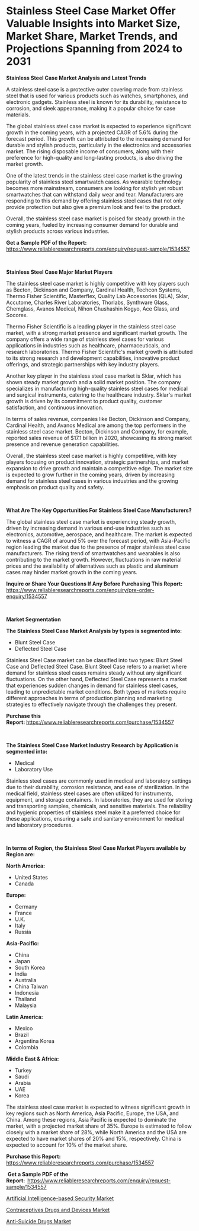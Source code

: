<p><h1>Stainless Steel Case Market Offer Valuable Insights into Market Size, Market Share, Market Trends, and Projections Spanning from 2024 to 2031</h1></p><p><strong>Stainless Steel Case Market Analysis and Latest Trends</strong></p>
<p><p>A stainless steel case is a protective outer covering made from stainless steel that is used for various products such as watches, smartphones, and electronic gadgets. Stainless steel is known for its durability, resistance to corrosion, and sleek appearance, making it a popular choice for case materials.</p><p>The global stainless steel case market is expected to experience significant growth in the coming years, with a projected CAGR of 5.6% during the forecast period. This growth can be attributed to the increasing demand for durable and stylish products, particularly in the electronics and accessories market. The rising disposable income of consumers, along with their preference for high-quality and long-lasting products, is also driving the market growth.</p><p>One of the latest trends in the stainless steel case market is the growing popularity of stainless steel smartwatch cases. As wearable technology becomes more mainstream, consumers are looking for stylish yet robust smartwatches that can withstand daily wear and tear. Manufacturers are responding to this demand by offering stainless steel cases that not only provide protection but also give a premium look and feel to the product.</p><p>Overall, the stainless steel case market is poised for steady growth in the coming years, fueled by increasing consumer demand for durable and stylish products across various industries.</p></p>
<p><strong>Get a Sample PDF of the Report:&nbsp;</strong> <a href="https://www.reliableresearchreports.com/enquiry/request-sample/1534557">https://www.reliableresearchreports.com/enquiry/request-sample/1534557</a></p>
<p>&nbsp;</p>
<p><strong>Stainless Steel Case Major Market Players</strong></p>
<p><p>The stainless steel case market is highly competitive with key players such as Becton, Dickinson and Company, Cardinal Health, Techcon Systems, Thermo Fisher Scientific, Masterflex, Quality Lab Accessories (QLA), Sklar, Accutome, Charles River Laboratories, Thorlabs, Synthware Glass, Chemglass, Avanos Medical, Nihon Chushashin Kogyo, Ace Glass, and Socorex.</p><p>Thermo Fisher Scientific is a leading player in the stainless steel case market, with a strong market presence and significant market growth. The company offers a wide range of stainless steel cases for various applications in industries such as healthcare, pharmaceuticals, and research laboratories. Thermo Fisher Scientific's market growth is attributed to its strong research and development capabilities, innovative product offerings, and strategic partnerships with key industry players.</p><p>Another key player in the stainless steel case market is Sklar, which has shown steady market growth and a solid market position. The company specializes in manufacturing high-quality stainless steel cases for medical and surgical instruments, catering to the healthcare industry. Sklar's market growth is driven by its commitment to product quality, customer satisfaction, and continuous innovation.</p><p>In terms of sales revenue, companies like Becton, Dickinson and Company, Cardinal Health, and Avanos Medical are among the top performers in the stainless steel case market. Becton, Dickinson and Company, for example, reported sales revenue of $17.1 billion in 2020, showcasing its strong market presence and revenue generation capabilities.</p><p>Overall, the stainless steel case market is highly competitive, with key players focusing on product innovation, strategic partnerships, and market expansion to drive growth and maintain a competitive edge. The market size is expected to grow further in the coming years, driven by increasing demand for stainless steel cases in various industries and the growing emphasis on product quality and safety.</p></p>
<p>&nbsp;</p>
<p><strong>What Are The Key Opportunities For Stainless Steel Case Manufacturers?</strong></p>
<p><p>The global stainless steel case market is experiencing steady growth, driven by increasing demand in various end-use industries such as electronics, automotive, aerospace, and healthcare. The market is expected to witness a CAGR of around 5% over the forecast period, with Asia-Pacific region leading the market due to the presence of major stainless steel case manufacturers. The rising trend of smartwatches and wearables is also contributing to the market growth. However, fluctuations in raw material prices and the availability of alternatives such as plastic and aluminum cases may hinder market growth in the coming years.</p></p>
<p><strong>Inquire or Share Your Questions If Any Before Purchasing This Report:</strong> <a href="https://www.reliableresearchreports.com/enquiry/pre-order-enquiry/1534557">https://www.reliableresearchreports.com/enquiry/pre-order-enquiry/1534557</a></p>
<p>&nbsp;</p>
<p><strong>Market Segmentation</strong></p>
<p><strong>The Stainless Steel Case Market Analysis by types is segmented into:</strong></p>
<p><ul><li>Blunt Steel Case</li><li>Deflected Steel Case</li></ul></p>
<p><p>Stainless Steel Case market can be classified into two types: Blunt Steel Case and Deflected Steel Case. Blunt Steel Case refers to a market where demand for stainless steel cases remains steady without any significant fluctuations. On the other hand, Deflected Steel Case represents a market that experiences sudden changes in demand for stainless steel cases, leading to unpredictable market conditions. Both types of markets require different approaches in terms of production planning and marketing strategies to effectively navigate through the challenges they present.</p></p>
<p><strong>Purchase this Report:&nbsp;</strong><a href="https://www.reliableresearchreports.com/purchase/1534557">https://www.reliableresearchreports.com/purchase/1534557</a></p>
<p>&nbsp;</p>
<p><strong>The Stainless Steel Case Market Industry Research by Application is segmented into:</strong></p>
<p><ul><li>Medical</li><li>Laboratory Use</li></ul></p>
<p><p>Stainless steel cases are commonly used in medical and laboratory settings due to their durability, corrosion resistance, and ease of sterilization. In the medical field, stainless steel cases are often utilized for instruments, equipment, and storage containers. In laboratories, they are used for storing and transporting samples, chemicals, and sensitive materials. The reliability and hygienic properties of stainless steel make it a preferred choice for these applications, ensuring a safe and sanitary environment for medical and laboratory procedures.</p></p>
<p>&nbsp;</p>
<p><strong>In terms of Region, the Stainless Steel Case Market Players available by Region are:</strong></p>
<p>
    <p> <strong> North America: </strong>
        <ul>
            <li>United States</li>
            <li>Canada</li>
        </ul>
        </p> 
    <p> <strong> Europe: </strong>
        <ul>
            <li>Germany</li>
            <li>France</li>
            <li>U.K.</li>
            <li>Italy</li>
            <li>Russia</li>
        </ul>
        </p> 
    <p> <strong> Asia-Pacific: </strong>
        <ul>
            <li>China</li>
            <li>Japan</li>
            <li>South Korea</li>
            <li>India</li>
            <li>Australia</li>
            <li>China Taiwan</li>
            <li>Indonesia</li>
            <li>Thailand</li>
            <li>Malaysia</li>
        </ul>
        </p> 
    <p> <strong> Latin America: </strong>
        <ul>
            <li>Mexico</li>
            <li>Brazil</li>
            <li>Argentina Korea</li>
            <li>Colombia</li>
        </ul>
        </p> 
    <p> <strong> Middle East & Africa: </strong>
        <ul>
            <li>Turkey</li>
            <li>Saudi</li>
            <li>Arabia</li>
            <li>UAE</li>
            <li>Korea</li>
        </ul>
    </p>
    </p>
<p><p>The stainless steel case market is expected to witness significant growth in key regions such as North America, Asia Pacific, Europe, the USA, and China. Among these regions, Asia Pacific is expected to dominate the market, with a projected market share of 35%. Europe is estimated to follow closely with a market share of 28%, while North America and the USA are expected to have market shares of 20% and 15%, respectively. China is expected to account for 10% of the market share.</p></p>
<p><strong>Purchase this Report: </strong><a href="https://www.reliableresearchreports.com/purchase/1534557">https://www.reliableresearchreports.com/purchase/1534557</a></p>
<p>&nbsp;<strong>Get a Sample PDF of the Report:&nbsp;&nbsp;</strong><a href="https://www.reliableresearchreports.com/enquiry/request-sample/1534557">https://www.reliableresearchreports.com/enquiry/request-sample/1534557</a></p>
<p><strong></strong></p>
<p><p><a href="https://view.publitas.com/reportprime-1/artificial-intelligence-based-security-market-size-and-growth-market-segmentation-regional-and-country-breakdowns-and-market-trends-for-period-from-2023-2030/">Artificial Intelligence-based Security Market</a></p><p><a href="https://view.publitas.com/reportprime-1/contraceptives-drugs-and-devices-market-research-report-provides-thorough-industry-overview-which-offers-an-in-depth-analysis-of-product-trends-and-new-market-divisions/">Contraceptives Drugs and Devices Market</a></p><p><a href="https://view.publitas.com/reportprime-1/anti-suicide-drugs-market-a-comprehensive-report-of-its-market-share-growth-trends-2023-2030/">Anti-Suicide Drugs Market</a></p></p>